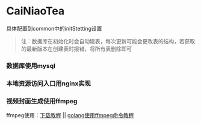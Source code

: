 # CaiNiaoTea
 具体配置到common中的initStetting设置   
> 注：数据库在初始化时会自动建表，每次更新可能会更改表的结构，若获取的最新版本在创建表时报错，将所有表删除即可
### 数据库使用mysql
### 本地资源访问入口用nginx实现
### 视频封面生成使用ffmpeg
ffmpeg使用：[下载教程](https://www.jianshu.com/p/f1d130ce2864)  ||
[golang使用ffmpeg命令教程](https://www.jianshu.com/p/f1d130ce2864)